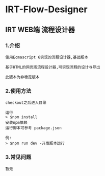 # IRT-Flow-Designer

## IRT WEB端 流程设计器

### 1.介绍
    使用Ecmascript 6实现的流程设计器,基础版本

    基于HTML的网页版流程设计器,可实现流程的设计与导出

    此版本为非稳定版本

### 2.使用方法
    checkout之后进入目录

    运行
    > $npm install
    安装npm依赖
    运行脚本可参考 package.json

    例:
    > $npm run dev -开发版本运行


### 3.常见问题

    暂无

